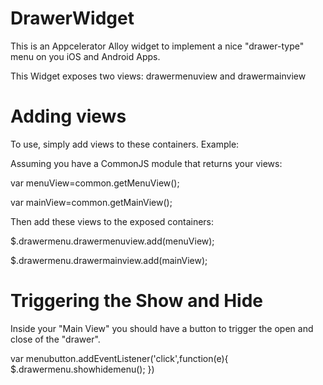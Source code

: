 DrawerWidget
======

This is an Appcelerator Alloy widget to implement a nice "drawer-type" menu on you iOS and Android Apps.

This Widget exposes two views: drawermenuview and drawermainview

Adding views
======
To use, simply add views to these containers.  Example:

Assuming you have a CommonJS module that returns your views:

var menuView=common.getMenuView();

var mainView=common.getMainView();


Then add these views to the exposed containers:

$.drawermenu.drawermenuview.add(menuView);

$.drawermenu.drawermainview.add(mainView);


Triggering the Show and Hide
======
Inside your "Main View" you should have a button to trigger the open and close of the "drawer".

var menubutton.addEventListener('click',function(e){
	$.drawermenu.showhidemenu();
})